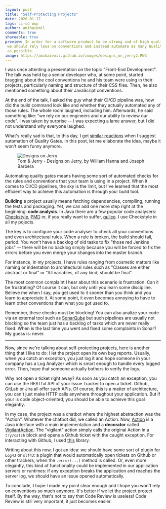 ```yaml
---
layout: post
title: "Self-Protecting Projects"
date: 2020-01-17
tags: ci-cd oop
author: amihaiemil
comments: true
shareable: true
preview: In order for a software product to be strong and of high quality,
 we should rely less on conventions and instead automate as many Quality Gates
 as possible.
image: https://amihaiemil.github.io/images/designs_on_jerry2.PNG
---
```


I was once attenting a presentation on the topic "Front-End Development". The talk was held by a senior developer who, at some point, started bragging about the cool conventions he and his team were using in their projects, particularly naming and structure of their CSS files. Then, he also mentioned something about their JavaScript conventions.

At the end of the talk, I asked the guy what their CI/CD pipeline was, how did the build command look like and whether they actually automated any of those rules. The whole room laughed, including him. Afterwards, he said something like: "we rely on our engineers and our ability to review our code". I was taken by surprise -- I was expecting a lame answer, but I did not understand why everyone laughed.

What's really sad is that, to this day, I get [similar reactions](https://twitter.com/januszesser/status/1217333400958312448) when I suggest automation of Quality Gates. In this post, let me ellaborate the idea, maybe it won't seem funny anymore.

<figure class="articleimg">
 <img src="{{page.image}}" alt="Designs on Jerry">
 <figcaption>
 Tom & Jerry - Designs on Jerry, by  William Hanna and Joseph Barbera
 </figcaption>
</figure>

Automating quality gates means having some sort of automated checks for the rules and conventions that your team is using in a project. When it comes to CI/CD pipelines, the sky is the limit, but I've learned that the most efficient way to achieve this automation is through your build tool.

**Building** a project usually means fetching dependencies, compiling, running the tests and packaging. Yet, we can add one more step right at the beginning: **code analysis**. In Java there are a few popular code analysers: [Checkstyle](https://checkstyle.sourceforge.io/), [PMD](https://pmd.github.io/) or, if you really want to suffer, [qulice](https://www.qulice.com/). I use Checkstyle in all my pojects.

The key is to configure your code analyser to check all your conventions and even architectural rules. When a rule is broken, the build should fail, period. You won't have a backlog of old tasks to fix "those red Jenkins jobs" -- there will be no backlog simply because you will be forced to fix the errors before you even merge your changes into the master branch.

For instance, in my projects, I have rules ranging from cosmetic matters like naming or indentation to architectural rules such as "Classes are either abstract or final" or "All variables, of any kind, should be final". 

The most common complaint I hear about this scenario is frustration. Can it be frustrating? Of course it can, but only until you learn some discipline. Believe me when I say, you get used to it sooner than you think and you learn to appreciate it. At some point, it even becomes annoying to have to learn other conventions than what you got used to.

Remember, these checks must be blocking! You can also analize your code via an external tool such as [SonarQube](https://www.sonarqube.org/) but such pipelines are usually not blocking so the team just has a backlog of tasks which are never really fixed. When is the last time you went and fixed some complaints in Sonar? My guess is: never. 

---

Now, since we're talking about self-protecting projects, here is another thing that I like to do: I let the project open its own bug reports. Usually, when you catch an exception, you just log it and hope someone in your company has a Log Analyzer which is smart enough to handle every logged error. Then, hope that someone actually bothers to verify the logs.

Why not open a ticket right away? As soon as you catch an exception, you can use the RESTful API of your Issue Tracker to open a ticket. Github, GitLab or Jira all offer such APIs. Of course, this is a matter of architecture, you can't just make HTTP calls anywhere throughout your application. But if your is code object-oriented, you should be able to achieve this goal elegantly.

In my case, the project was a chatbot where the highest abstraction was the "Action". Whatever the chatbot did, we called an Action. Now, [Action](https://github.com/amihaiemil/comdor/blob/master/src/main/java/co/comdor/Action.java) is a Java interface with a main implementation and a **decorator** called [VigilantAction](https://github.com/amihaiemil/comdor/blob/3e7b2e2a9bfdc8d1414a22324d3556457ec0d94a/src/main/java/co/comdor/VigilantAction.java). The "vigilant" action simply calls the original Action in a ``try/catch`` block and opens a Github ticket with the caught exception. For interacting with Github, I used [this](https://github.com/jcabi/jcabi-github) library.

Writing about this now, I got an idea: we should have some sort of plugin for ``Log4J`` or ``slf4J``: a plugin that would automatically open tickets on Github or other trackers, when the ``.error(...)`` method is called. Or, even more elegantly, this kind of functionality could be implemented in our application servers or runtimes: if any exception breaks the application and reaches the server log, we should have an Issue opened automatically.

To conclude, I hope I made my point clear enough and I hope you won't rely on conventions so much anymore. It's better if we let the project protect itself. By the way, that's not to say that Code Review is useless! Code Review is still very important, it just becomes easier.

